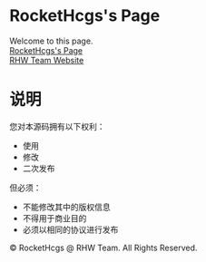 ﻿# RocketHcgs's Page
Welcome to this page.  
[RocketHcgs's Page](https://rockethcgs.github.io/)  
[RHW Team Website](http://www.rhw-team.com/)  
  
# 说明
您对本源码拥有以下权利：  
- 使用  
- 修改  
- 二次发布  
  
但必须：
- 不能修改其中的版权信息  
- 不得用于商业目的  
- 必须以相同的协议进行发布  
  
© RocketHcgs @ RHW Team. All Rights Reserved.

